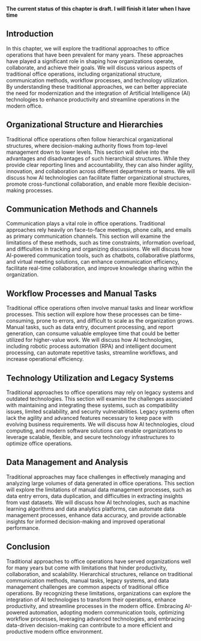 **The current status of this chapter is draft. I will finish it later when I have time**

Introduction
------------

In this chapter, we will explore the traditional approaches to office operations that have been prevalent for many years. These approaches have played a significant role in shaping how organizations operate, collaborate, and achieve their goals. We will discuss various aspects of traditional office operations, including organizational structure, communication methods, workflow processes, and technology utilization. By understanding these traditional approaches, we can better appreciate the need for modernization and the integration of Artificial Intelligence (AI) technologies to enhance productivity and streamline operations in the modern office.

Organizational Structure and Hierarchies
----------------------------------------

Traditional office operations often follow hierarchical organizational structures, where decision-making authority flows from top-level management down to lower levels. This section will delve into the advantages and disadvantages of such hierarchical structures. While they provide clear reporting lines and accountability, they can also hinder agility, innovation, and collaboration across different departments or teams. We will discuss how AI technologies can facilitate flatter organizational structures, promote cross-functional collaboration, and enable more flexible decision-making processes.

Communication Methods and Channels
----------------------------------

Communication plays a vital role in office operations. Traditional approaches rely heavily on face-to-face meetings, phone calls, and emails as primary communication channels. This section will examine the limitations of these methods, such as time constraints, information overload, and difficulties in tracking and organizing discussions. We will discuss how AI-powered communication tools, such as chatbots, collaborative platforms, and virtual meeting solutions, can enhance communication efficiency, facilitate real-time collaboration, and improve knowledge sharing within the organization.

Workflow Processes and Manual Tasks
-----------------------------------

Traditional office operations often involve manual tasks and linear workflow processes. This section will explore how these processes can be time-consuming, prone to errors, and difficult to scale as the organization grows. Manual tasks, such as data entry, document processing, and report generation, can consume valuable employee time that could be better utilized for higher-value work. We will discuss how AI technologies, including robotic process automation (RPA) and intelligent document processing, can automate repetitive tasks, streamline workflows, and increase operational efficiency.

Technology Utilization and Legacy Systems
-----------------------------------------

Traditional approaches to office operations may rely on legacy systems and outdated technologies. This section will examine the challenges associated with maintaining and integrating these systems, such as compatibility issues, limited scalability, and security vulnerabilities. Legacy systems often lack the agility and advanced features necessary to keep pace with evolving business requirements. We will discuss how AI technologies, cloud computing, and modern software solutions can enable organizations to leverage scalable, flexible, and secure technology infrastructures to optimize office operations.

Data Management and Analysis
----------------------------

Traditional approaches may face challenges in effectively managing and analyzing large volumes of data generated in office operations. This section will explore the limitations of manual data management processes, such as data entry errors, data duplication, and difficulties in extracting insights from vast datasets. We will discuss how AI technologies, such as machine learning algorithms and data analytics platforms, can automate data management processes, enhance data accuracy, and provide actionable insights for informed decision-making and improved operational performance.

Conclusion
----------

Traditional approaches to office operations have served organizations well for many years but come with limitations that hinder productivity, collaboration, and scalability. Hierarchical structures, reliance on traditional communication methods, manual tasks, legacy systems, and data management challenges are common aspects of traditional office operations. By recognizing these limitations, organizations can explore the integration of AI technologies to transform their operations, enhance productivity, and streamline processes in the modern office. Embracing AI-powered automation, adopting modern communication tools, optimizing workflow processes, leveraging advanced technologies, and embracing data-driven decision-making can contribute to a more efficient and productive modern office environment.
